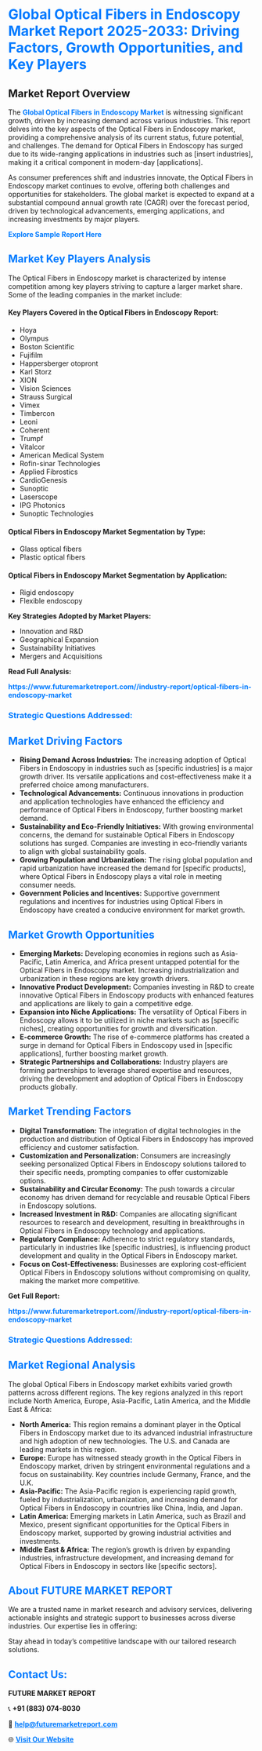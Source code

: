 <h1 style="color: #007BFF;">Global Optical Fibers in Endoscopy Market Report 2025-2033: Driving Factors, Growth Opportunities, and Key Players</h1>

<section id="overview">
<h2>Market Report Overview</h2>
<p>The <a href="https://www.futuremarketreport.com//industry-report/optical-fibers-in-endoscopy-market" style="color: #007BFF; text-decoration: none;"><strong>Global Optical Fibers in Endoscopy Market</strong></a> is witnessing significant growth, driven by increasing demand across various industries. This report delves into the key aspects of the Optical Fibers in Endoscopy market, providing a comprehensive analysis of its current status, future potential, and challenges. The demand for Optical Fibers in Endoscopy has surged due to its wide-ranging applications in industries such as [insert industries], making it a critical component in modern-day [applications].</p>
<p>As consumer preferences shift and industries innovate, the Optical Fibers in Endoscopy market continues to evolve, offering both challenges and opportunities for stakeholders. The global market is expected to expand at a substantial compound annual growth rate (CAGR) over the forecast period, driven by technological advancements, emerging applications, and increasing investments by major players.</p>
</section>

<section id="overview">
<p><a href="https://www.futuremarketreport.com//request-sample/reportId=61478" style="color: #007BFF; text-decoration: none;"><strong>Explore Sample Report Here</strong></a></p>
</section>

<section id="key-players">
<h2 style="color: #007BFF;">Market Key Players Analysis</h2>
<p>The Optical Fibers in Endoscopy market is characterized by intense competition among key players striving to capture a larger market share. Some of the leading companies in the market include:</p>
<h4>Key Players Covered in the Optical Fibers in Endoscopy Report:</h4>
<ul><li>Hoya</li><li>Olympus</li><li>Boston Scientific</li><li>Fujifilm</li><li>Happersberger otopront</li><li>Karl Storz</li><li>XION</li><li>Vision Sciences</li><li>Strauss Surgical</li><li>Vimex</li><li>Timbercon</li><li>Leoni</li><li>Coherent</li><li>Trumpf</li><li>Vitalcor</li><li>American Medical System</li><li>Rofin-sinar Technologies</li><li>Applied Fibrostics</li><li>CardioGenesis</li><li>Sunoptic</li><li>Laserscope</li><li>IPG Photonics</li><li>Sunoptic Technologies</li></ul>
<h4>Optical Fibers in Endoscopy Market Segmentation by Type:</h4>
<ul><li>Glass optical fibers</li><li>Plastic optical fibers</li></ul>

<h4>Optical Fibers in Endoscopy Market Segmentation by Application:</h4>
<ul><li>Rigid endoscopy</li><li>Flexible endoscopy</li></ul>
<p><strong>Key Strategies Adopted by Market Players:</strong></p>
<ul>
<li>Innovation and R&D</li>
<li>Geographical Expansion</li>
<li>Sustainability Initiatives</li>
<li>Mergers and Acquisitions</li>
</ul>
</section>

<section>
<p><strong>Read Full Analysis: </strong></p><a href="https://www.futuremarketreport.com//industry-report/optical-fibers-in-endoscopy-market" style="color: #007BFF; text-decoration: none;"><strong>https://www.futuremarketreport.com//industry-report/optical-fibers-in-endoscopy-market</strong></a>
<h3 style="color: #007BFF;">Strategic Questions Addressed:</h3>
</section>

<section id="driving-factors">
<h2 style="color: #007BFF;">Market Driving Factors</h2>
<ul>
<li><strong>Rising Demand Across Industries:</strong> The increasing adoption of Optical Fibers in Endoscopy in industries such as [specific industries] is a major growth driver. Its versatile applications and cost-effectiveness make it a preferred choice among manufacturers.</li>
<li><strong>Technological Advancements:</strong> Continuous innovations in production and application technologies have enhanced the efficiency and performance of Optical Fibers in Endoscopy, further boosting market demand.</li>
<li><strong>Sustainability and Eco-Friendly Initiatives:</strong> With growing environmental concerns, the demand for sustainable Optical Fibers in Endoscopy solutions has surged. Companies are investing in eco-friendly variants to align with global sustainability goals.</li>
<li><strong>Growing Population and Urbanization:</strong> The rising global population and rapid urbanization have increased the demand for [specific products], where Optical Fibers in Endoscopy plays a vital role in meeting consumer needs.</li>
<li><strong>Government Policies and Incentives:</strong> Supportive government regulations and incentives for industries using Optical Fibers in Endoscopy have created a conducive environment for market growth.</li>
</ul>
</section>

<section id="growth-opportunities">
<h2 style="color: #007BFF;">Market Growth Opportunities</h2>
<ul>
<li><strong>Emerging Markets:</strong> Developing economies in regions such as Asia-Pacific, Latin America, and Africa present untapped potential for the Optical Fibers in Endoscopy market. Increasing industrialization and urbanization in these regions are key growth drivers.</li>
<li><strong>Innovative Product Development:</strong> Companies investing in R&D to create innovative Optical Fibers in Endoscopy products with enhanced features and applications are likely to gain a competitive edge.</li>
<li><strong>Expansion into Niche Applications:</strong> The versatility of Optical Fibers in Endoscopy allows it to be utilized in niche markets such as [specific niches], creating opportunities for growth and diversification.</li>
<li><strong>E-commerce Growth:</strong> The rise of e-commerce platforms has created a surge in demand for Optical Fibers in Endoscopy used in [specific applications], further boosting market growth.</li>
<li><strong>Strategic Partnerships and Collaborations:</strong> Industry players are forming partnerships to leverage shared expertise and resources, driving the development and adoption of Optical Fibers in Endoscopy products globally.</li>
</ul>
</section>

<section id="trending-factors">
<h2 style="color: #007BFF;">Market Trending Factors</h2>
<ul>
<li><strong>Digital Transformation:</strong> The integration of digital technologies in the production and distribution of Optical Fibers in Endoscopy has improved efficiency and customer satisfaction.</li>
<li><strong>Customization and Personalization:</strong> Consumers are increasingly seeking personalized Optical Fibers in Endoscopy solutions tailored to their specific needs, prompting companies to offer customizable options.</li>
<li><strong>Sustainability and Circular Economy:</strong> The push towards a circular economy has driven demand for recyclable and reusable Optical Fibers in Endoscopy solutions.</li>
<li><strong>Increased Investment in R&D:</strong> Companies are allocating significant resources to research and development, resulting in breakthroughs in Optical Fibers in Endoscopy technology and applications.</li>
<li><strong>Regulatory Compliance:</strong> Adherence to strict regulatory standards, particularly in industries like [specific industries], is influencing product development and quality in the Optical Fibers in Endoscopy market.</li>
<li><strong>Focus on Cost-Effectiveness:</strong> Businesses are exploring cost-efficient Optical Fibers in Endoscopy solutions without compromising on quality, making the market more competitive.</li>
</ul>
</section>

<section>
<p><strong>Get Full Report: </strong></p><a href="https://www.futuremarketreport.com//industry-report/optical-fibers-in-endoscopy-market" style="color: #007BFF; text-decoration: none;"><strong>https://www.futuremarketreport.com//industry-report/optical-fibers-in-endoscopy-market</strong></a>
<h3 style="color: #007BFF;">Strategic Questions Addressed:</h3>
</section>


<section id="regional-analysis">
<h2 style="color: #007BFF;">Market Regional Analysis</h2>
<p>The global Optical Fibers in Endoscopy market exhibits varied growth patterns across different regions. The key regions analyzed in this report include North America, Europe, Asia-Pacific, Latin America, and the Middle East & Africa:</p>
<ul>
<li><strong>North America:</strong> This region remains a dominant player in the Optical Fibers in Endoscopy market due to its advanced industrial infrastructure and high adoption of new technologies. The U.S. and Canada are leading markets in this region.</li>
<li><strong>Europe:</strong> Europe has witnessed steady growth in the Optical Fibers in Endoscopy market, driven by stringent environmental regulations and a focus on sustainability. Key countries include Germany, France, and the U.K.</li>
<li><strong>Asia-Pacific:</strong> The Asia-Pacific region is experiencing rapid growth, fueled by industrialization, urbanization, and increasing demand for Optical Fibers in Endoscopy in countries like China, India, and Japan.</li>
<li><strong>Latin America:</strong> Emerging markets in Latin America, such as Brazil and Mexico, present significant opportunities for the Optical Fibers in Endoscopy market, supported by growing industrial activities and investments.</li>
<li><strong>Middle East & Africa:</strong> The region’s growth is driven by expanding industries, infrastructure development, and increasing demand for Optical Fibers in Endoscopy in sectors like [specific sectors].</li>
</ul>
</section>

<footer>
<h2 style="color: #007BFF;">About FUTURE MARKET REPORT</h2>
<p>We are a trusted name in market research and advisory services, delivering actionable insights and strategic support to businesses across diverse industries. Our expertise lies in offering:</p>

<p>Stay ahead in today’s competitive landscape with our tailored research solutions.</p>

<h2 style="color: #007BFF;">Contact Us:</h2>
<p><strong>FUTURE MARKET REPORT</strong></p>
<p>📞 <strong>+91 (883) 074-8030</strong></p>
<p>📧 <strong><a href="mailto:help@futuremarketreport.com" style="color: #007BFF;">help@futuremarketreport.com</a></strong></p>
<p>🌐 <strong><a href="https://www.futuremarketreport.com/" style="color: #007BFF;">Visit Our Website</a></strong></p>
</footer>